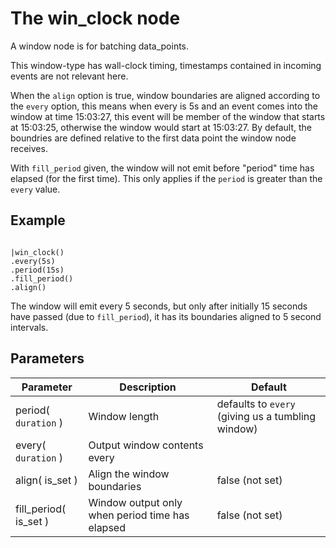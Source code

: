The win_clock node
=====================

A window node is for batching data_points.

This window-type has wall-clock timing, timestamps contained in incoming events are not relevant here.

When the `align` option is true, window boundaries are aligned according to the `every` option, this means
when every is 5s and an event comes into the window at time 15:03:27, this event will be member of the window
that starts at 15:03:25, otherwise the window would start at 15:03:27.
By default, the boundries are defined relative to the first data point the window node receives.

With `fill_period` given, the window will not emit before "period" time has elapsed (for the first time).
This only applies if the `period` is greater than the `every` value.

Example
-------

```dfs   

|win_clock()
.every(5s)
.period(15s)
.fill_period()
.align()

```
     
The window will emit every 5 seconds, but only after initially 15 seconds have passed (due to `fill_period`),
it has its boundaries aligned to 5 second intervals.

Parameters
----------

Parameter     | Description | Default 
--------------|-------------|---------  
period( `duration` ) | Window length| defaults to `every` (giving us a tumbling window)
every( `duration` )| Output window contents every |
align( is_set )|Align the window boundaries | false (not set)
fill_period( is_set )|Window output only when period time has elapsed| false (not set)

